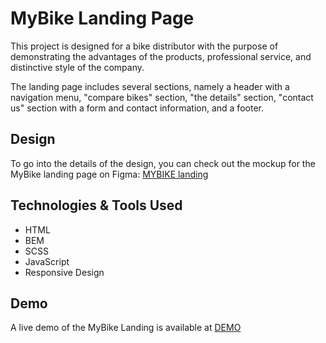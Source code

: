 # MyBike Landing Page

This project is designed for a bike distributor with the purpose of demonstrating the advantages of the products, professional service, and distinctive style of the company.

The landing page includes several sections, namely a header with a navigation menu, "compare bikes" section, "the details" section, "contact us" section with a form and contact information, and a footer.

## Design

To go into the details of the design, you can check out the mockup for the MyBike landing page on Figma: [MYBIKE landing](https://www.figma.com/file/NZQAIydtHo5QkINyGLHNcq/BIKE-New-Version?node-id=0%3A1)

## Technologies & Tools Used
- HTML
- BEM
- SCSS
- JavaScript
- Responsive Design

## Demo
A live demo of the MyBike Landing is available at [DEMO](https://olha-rypich.github.io/mybike_landing/)
